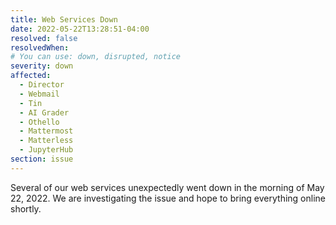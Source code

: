 ```yaml
---
title: Web Services Down
date: 2022-05-22T13:28:51-04:00
resolved: false
resolvedWhen:
# You can use: down, disrupted, notice
severity: down
affected:
  - Director
  - Webmail
  - Tin
  - AI Grader
  - Othello
  - Mattermost
  - Matterless
  - JupyterHub
section: issue
---
```

Several of our web services unexpectedly went down in the morning of May 22, 2022. We are investigating the issue and hope to bring everything online shortly.
